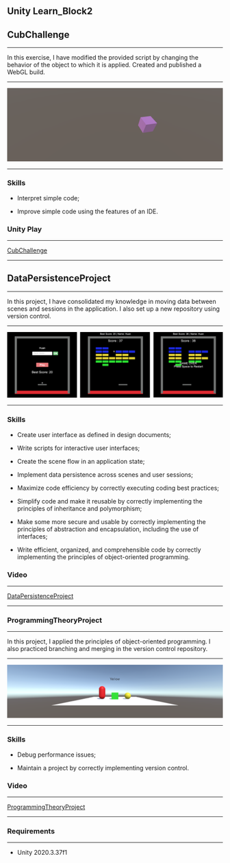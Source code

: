 ## Unity Learn_Block2

## CubChallenge

____

In this exercise, I have modified the provided script by changing the behavior of the object to which it is applied. Created and published a WebGL build.

____

<img src="https://github.com/PavelLyutikov/UnityLearn_Block2/blob/main/Screenshot/scr1.png?raw=true" title="" alt="scr1.png" data-align="center">

___

### Skills

- Interpret simple code;

- Improve simple code using the features of an IDE.

### Unity Play

____

[CubChallenge](https://play.unity.com/mg/other/cubechallenge-19)

____

## DataPersistenceProject

---

In this project, I have consolidated my knowledge in moving data between scenes and sessions in the application. I also set up a new repository using version control.

---

<img src="https://github.com/PavelLyutikov/UnityLearn_Block2/blob/main/Screenshot/scr2.png?raw=true" title="" alt="scr2.png" data-align="center">

---

### Skills

- Create user interface as defined in design documents;

- Write scripts for interactive user interfaces;

- Create the scene flow in an application state;

- Implement data persistence across scenes and user sessions;

- Maximize code efficiency by correctly executing coding best practices;

- Simplify code and make it reusable by correctly implementing the principles of inheritance and polymorphism;

- Make some more secure and usable by correctly implementing the principles of abstraction and encapsulation, including the use of interfaces;

- Write efficient, organized, and comprehensible code by correctly implementing the principles of object-oriented programming.

### Video

---

[DataPersistenceProject]()

____

### ProgrammingTheoryProject

---

In this project, I applied the principles of object-oriented programming. I also practiced branching and merging in the version control repository.

---

<img src="https://github.com/PavelLyutikov/UnityLearn_Block2/blob/main/Screenshot/scr3.png?raw=true" title="" alt="scr3.png" data-align="center">

---

### Skills

- Debug performance issues;

- Maintain a project by correctly implementing version control.

### Video

____

[ProgrammingTheoryProject](https://learn.unity.com/submission/62e8e2c2edbc2a50cde412a3)

____

### Requirements

____

- Unity 2020.3.37f1
